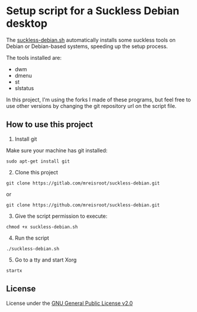# Setup script for a Suckless Debian desktop

The [suckless-debian.sh](./suckless-debian.sh) automatically installs some suckless tools on Debian or Debian-based systems, speeding up the setup process.

The tools installed are:

* dwm
* dmenu
* st
* slstatus

In this project, I'm using the forks I made of these programs, but feel free to use other versions by changing the git repository url on the script file.

## How to use this project

1. Install git

Make sure your machine has git installed:

`sudo apt-get install git`

2. Clone this project

`git clone https://gitlab.com/mreisroot/suckless-debian.git`

or

`git clone https://github.com/mreisroot/suckless-debian.git`

3. Give the script permission to execute:

`chmod +x suckless-debian.sh`

4. Run the script

`./suckless-debian.sh`

5. Go to a tty and start Xorg

`startx`

## License

License under the [GNU General Public License v2.0](./LICENSE)
